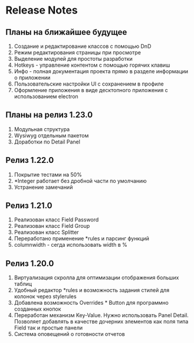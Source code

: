 # Release Notes

## Планы на ближайшее будущее

1. Создание и редактирование классов с помощью DnD
1. Режим редактирования страницы при просмотре
1. Выделение модулей для простоты разработки
1. Hotkeys - управление контентом с помощью горячих клавиш
1. Инфо - полная документация проекта прямо в разделе информации о приложении
1. Пользовательские настройки UI с сохранением в профиле
1. Оформление приложения в виде десктопного приложения с использованием electron

## Планы на релиз 1.23.0

1. Модульная структура
1. Wysiwyg отдельным пакетом
1. Доработки по Detail Panel

## Релиз 1.22.0

1. Покрытие тестами на 50%
1. *Integer работает без дробной части по умолчанию
1. Устранение замечаний


## Релиз 1.21.0

1. Реализован класс Field Password
1. Реализован класс Field Group
1. Реализован класс Splitter
1. Переработано применение *rules и парсинг функций
1. columnwidth - сегда использовать width в %

## Релиз 1.20.0

1. Виртуализация скролла для оптимизации отображения больших таблиц
1. Удобный редактор *rules и возможность задания стилей для колонок через stylerules
1. Добавлена возможность Overrides * Button для программно созданных кнопок
1. Переработан механизм Key-Value. Нужно использовать Panel Detail. Позволяет добавлять в качестве дочерних элементов как поля типа Field так и простые панели
1. Система оповещений о готовности отчетов
